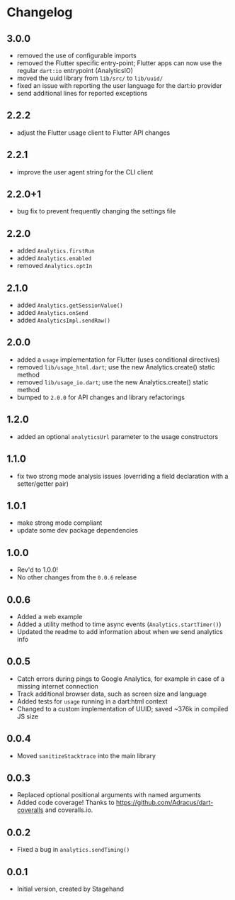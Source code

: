 # Changelog

## 3.0.0
- removed the use of configurable imports
- removed the Flutter specific entry-point; Flutter apps can now use the
  regular `dart:io` entrypoint (AnalyticsIO)
- moved the uuid library from `lib/src/` to `lib/uuid/`
- fixed an issue with reporting the user language for the dart:io provider
- send additional lines for reported exceptions

## 2.2.2
- adjust the Flutter usage client to Flutter API changes

## 2.2.1
- improve the user agent string for the CLI client

## 2.2.0+1
- bug fix to prevent frequently changing the settings file

## 2.2.0
- added `Analytics.firstRun`
- added `Analytics.enabled`
- removed `Analytics.optIn`

## 2.1.0
- added `Analytics.getSessionValue()`
- added `Analytics.onSend`
- added `AnalyticsImpl.sendRaw()`

## 2.0.0
- added a `usage` implementation for Flutter (uses conditional directives)
- removed `lib/usage_html.dart`; use the new Analytics.create() static method
- removed `lib/usage_io.dart`; use the new Analytics.create() static method
- bumped to `2.0.0` for API changes and library refactorings

## 1.2.0
- added an optional `analyticsUrl` parameter to the usage constructors

## 1.1.0
- fix two strong mode analysis issues (overriding a field declaration with a
  setter/getter pair)

## 1.0.1
- make strong mode compliant
- update some dev package dependencies

## 1.0.0
- Rev'd to 1.0.0!
- No other changes from the `0.0.6` release

## 0.0.6
- Added a web example
- Added a utility method to time async events (`Analytics.startTimer()`)
- Updated the readme to add information about when we send analytics info

## 0.0.5

- Catch errors during pings to Google Analytics, for example in case of a
  missing internet connection
- Track additional browser data, such as screen size and language
- Added tests for `usage` running in a dart:html context
- Changed to a custom implementation of UUID; saved ~376k in compiled JS size

## 0.0.4

- Moved `sanitizeStacktrace` into the main library

## 0.0.3

- Replaced optional positional arguments with named arguments
- Added code coverage! Thanks to https://github.com/Adracus/dart-coveralls and
  coveralls.io.

## 0.0.2

- Fixed a bug in `analytics.sendTiming()`

## 0.0.1

- Initial version, created by Stagehand
